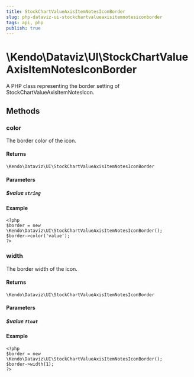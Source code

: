 ```yaml
---
title: StockChartValueAxisItemNotesIconBorder
slug: php-dataviz-ui-stockchartvalueaxisitemnotesiconborder
tags: api, php
publish: true
---
```


# \Kendo\Dataviz\UI\StockChartValueAxisItemNotesIconBorder

A PHP class representing the border setting of StockChartValueAxisItemNotesIcon.


## Methods

### color
The border color of the icon.

#### Returns
`\Kendo\Dataviz\UI\StockChartValueAxisItemNotesIconBorder`

#### Parameters

##### $value `string`



#### Example 
    <?php
    $border = new \Kendo\Dataviz\UI\StockChartValueAxisItemNotesIconBorder();
    $border->color('value');
    ?>

### width
The border width of the icon.

#### Returns
`\Kendo\Dataviz\UI\StockChartValueAxisItemNotesIconBorder`

#### Parameters

##### $value `float`



#### Example 
    <?php
    $border = new \Kendo\Dataviz\UI\StockChartValueAxisItemNotesIconBorder();
    $border->width(1);
    ?>


